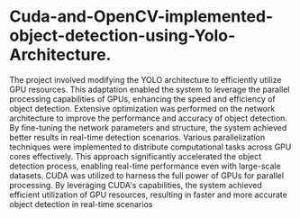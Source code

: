 # Cuda-and-OpenCV-implemented-object-detection-using-Yolo-Architecture.
The project involved modifying the YOLO architecture to efficiently utilize GPU resources. This adaptation enabled the system to leverage the parallel processing capabilities of GPUs, enhancing the speed and efficiency of object detection. Extensive optimization was performed on the network architecture to improve the performance and accuracy of object detection. By fine-tuning the network parameters and structure, the system achieved better results in real-time detection scenarios. Various parallelization techniques were implemented to distribute computational tasks across GPU cores effectively. This approach significantly 
accelerated the object detection process, enabling real-time performance even with large-scale datasets. CUDA was utilized to harness the full power of GPUs for parallel processing. By leveraging CUDA's capabilities, the system achieved efficient utilization of GPU resources, resulting in faster and more accurate object detection in real-time scenarios 

